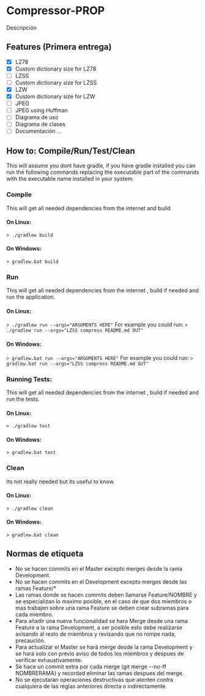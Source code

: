 # Compressor-PROP
Descripción

## Features (Primera entrega)
- [x] LZ78
- [x] Custom dictionary size for LZ78
- [ ] LZSS
- [ ] Custom dictionary size for LZSS
- [x] LZW
- [x] Custom dictionary size for LZW
- [ ] JPEG
- [ ] JPEG using Huffman
- [ ] Diagrama de uso
- [ ] Diagrama de clases
- [ ] Documentación
...

## How to: Compile/Run/Test/Clean
This will assume you dont have gradle, if you have gradle installed you can run the following commands replacing the executable part of the commands with the executable name installed in your system.

### Compile
This will get all needed dependencies from the internet and build.
#### On Linux:
`> ./gradlew build`
#### On Windows:
`> gradlew.bat build`

### Run
This will get all needed dependencies from the internet , build if needed and run the application.
#### On Linux:
`> ./gradlew run --args="ARGUMENTS HERE"`
For example you could run:
`> ./gradlew run --args="LZSS compress README.md OUT"`
#### On Windows:
`> gradlew.bat run --args="ARGUMENTS HERE"`
For example you could run:
`> gradlew.bat run --args="LZSS compress README.md OUT"`

### Running Tests:
This will get all needed dependencies from the internet , build if needed and run the tests.
#### On Linux:
`> ./gradlew test`
#### On Windows:
`> gradlew.bat test`

### Clean
Its not really needed but its useful to know.
#### On Linux:
`> ./gradlew clean`
#### On Windows:
`> gradlew.bat clean`


## Normas de etiqueta
- No se hacen commits en el Master excepto merges desde la rama Development.
- No se hacen commits en el Development excepto merges desde las ramas Feature/*
- Las ramas donde se hacen commits deben llamarse Feature/NOMBRE y se especializan lo maximo posible, en el caso de que dos miembros o mas trabajen sobre una rama Feature se deben crear subramas para cada miembro.
- Para añadir una nueva funcionalidad se hara Merge desde una rama Feature a la rama Development, a ser posible esto debe realizarse avisando al resto de miembros y revisando que no rompe nada, precaución.
- Para actualizar el Master se hará merge desde la rama Development y se hará solo con previo aviso de todos los miembros y despues de verificar exhaustivamente.
- Se hace un commit extra por cada merge (git merge --no-ff NOMBRERAMA) y recordad eliminar las ramas despues del merge.
- No se ejecutaran operaciones destructivas que atenten contra cualquiera de las reglas anteriores directa o indirectamente.